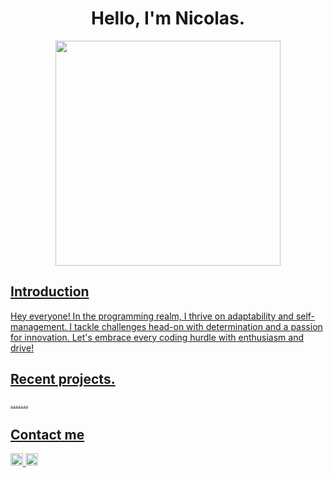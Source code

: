 <h1 align="center">Hello, I'm Nicolas.</h1>

<div align="center">
<a href="https://ossinsight.io">
  <img src="/web/static/img/screenshots/homepage.gif" height=360
</a>
</div>


## Introduction


Hey everyone! In the programming realm, I thrive on adaptability and self-management. I tackle challenges head-on with determination and a passion for innovation. Let's embrace every coding hurdle with enthusiasm and drive!


## Recent projects.
.......

## Contact me

<a href="www.linkedin.com/in/nicolas-inchaustegui-gonzalez-b25246205" target="_blank">
<img src="https://cdn-icons-png.flaticon.com/128/3536/3536505.png" style="height: 20px;"/>
</a>

<a href="mailto:530nicolas@gmail.com" target="_blank">
<img src="https://cdn-icons-png.flaticon.com/128/732/732200.png" style="height: 20px;"/>
</a>


<!--
**Nicolaserd/Nicolaserd** is a ✨ _special_ ✨ repository because its `README.md` (this file) appears on your GitHub profile.

Here are some ideas to get you started:

- 🔭 I’m currently working on ...
- 🌱 I’m currently learning ...
- 👯 I’m looking to collaborate on ...
- 🤔 I’m looking for help with ...
- 💬 Ask me about ...
- 📫 How to reach me: ...
- 😄 Pronouns: ...
- ⚡ Fun fact: ...
-->
